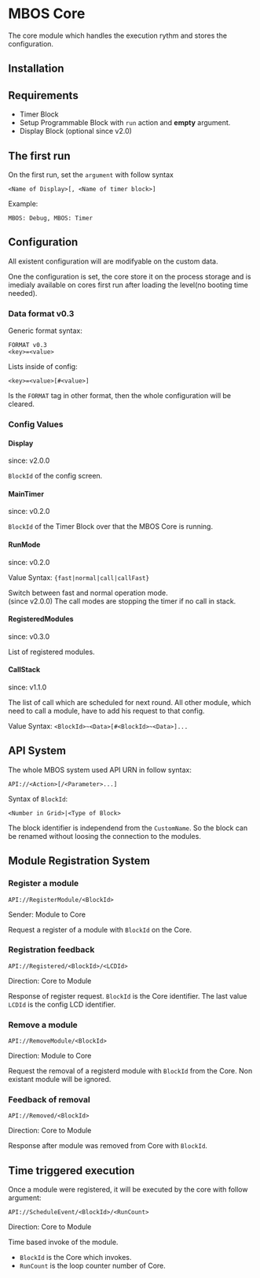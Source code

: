 # MBOS Core
The core module which handles the execution rythm and stores the configuration.

## Installation
## Requirements
* Timer Block
 * Setup Programmable Block with `run` action and **empty** argument.
* Display Block (optional since v2.0)

## The first run
On the first run, set the `argument` with follow syntax

    <Name of Display>[, <Name of timer block>]
    
 Example:
 
    MBOS: Debug, MBOS: Timer

## Configuration
All existent configuration will are modifyable on the custom data.

One the configuration is set, the core store it on the process storage and is
imedialy available on cores first run after loading the level(no booting time
needed).

### Data format v0.3
Generic format syntax:

    FORMAT v0.3
    <key>=<value>
    
Lists inside of config:

    <key>=<value>[#<value>]
    
Is the `FORMAT` tag in other format, then the whole configuration will be
cleared.

### Config Values
#### Display 
since: v2.0.0 

`BlockId` of the config screen. 

#### MainTimer 
since: v0.2.0 

`BlockId` of the Timer Block over that the MBOS Core is running. 

#### RunMode 
since: v0.2.0 

Value Syntax: `{fast|normal|call|callFast}` 

Switch between fast and normal operation mode.    
(since v2.0.0) The call modes are stopping the timer if no call in stack.

#### RegisteredModules 
since: v0.3.0 

List of registered modules. 

#### CallStack
since: v1.1.0

The list of call which are scheduled for next round. 
All other module, which need to call a module, have to add his request to that config.

Value Syntax: `<BlockId>~<Data>[#<BlockId>~<Data>]...`

## API System
The whole MBOS system used API URN in follow syntax:

    API://<Action>[/<Parameter>...]
    
Syntax of `BlockId`:

    <Number in Grid>|<Type of Block>
    
The block identifier is independend from the `CustomName`. So the block
can be renamed without loosing the connection to the modules.

## Module Registration System
### Register a module

    API://RegisterModule/<BlockId> 

Sender: Module to Core 

Request a register of a module with `BlockId` on the Core. 

### Registration feedback

    API://Registered/<BlockId>/<LCDId>
     
Direction: Core to Module 

Response of register request. `BlockId` is the Core identifier. The
last value `LCDId` is the config LCD identifier. 

### Remove a module

    API://RemoveModule/<BlockId>
     
Direction: Module to Core
 
Request the removal of a registerd module with `BlockId` from the Core.
Non existant module will be ignored. 

### Feedback of removal

    API://Removed/<BlockId>
 
Direction: Core to Module 

Response after module was removed from Core with `BlockId`. 

## Time triggered execution
Once a module were registered, it will be executed by the core with follow
argument:

    API://ScheduleEvent/<BlockId>/<RunCount>
    
Direction: Core to Module 

Time based invoke of the module. 

* `BlockId` is the Core which invokes. 
* `RunCount` is the loop counter number of Core.
